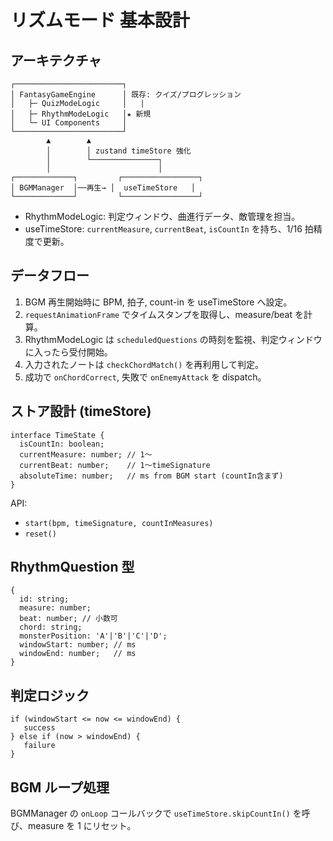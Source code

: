 # リズムモード 基本設計

## アーキテクチャ
```
┌────────────────────────┐
│ FantasyGameEngine      │ 既存: クイズ/プログレッション
│   ├─ QuizModeLogic     │   |
│   ├─ RhythmModeLogic   │★ 新規
│   └─ UI Components     │
└────────────────────────┘
        ▲        ▲
        │        │ zustand timeStore 強化
        │        └───────────────┐
        │                        │
┌─────────────┐         ┌─────────────────┐
│ BGMManager  │──再生→ │  useTimeStore   │
└─────────────┘         └─────────────────┘
```

- RhythmModeLogic: 判定ウィンドウ、曲進行データ、敵管理を担当。
- useTimeStore: `currentMeasure`, `currentBeat`, `isCountIn` を持ち、1/16 拍精度で更新。

## データフロー
1. BGM 再生開始時に BPM, 拍子, count-in を useTimeStore へ設定。
2. `requestAnimationFrame` でタイムスタンプを取得し、measure/beat を計算。
3. RhythmModeLogic は `scheduledQuestions` の時刻を監視、判定ウィンドウに入ったら受付開始。
4. 入力されたノートは `checkChordMatch()` を再利用して判定。
5. 成功で `onChordCorrect`, 失敗で `onEnemyAttack` を dispatch。

## ストア設計 (timeStore)
```
interface TimeState {
  isCountIn: boolean;
  currentMeasure: number; // 1〜
  currentBeat: number;    // 1〜timeSignature
  absoluteTime: number;   // ms from BGM start (countIn含まず)
}
```
API:
- `start(bpm, timeSignature, countInMeasures)`
- `reset()`

## RhythmQuestion 型
```
{
  id: string;
  measure: number;
  beat: number; // 小数可
  chord: string;
  monsterPosition: 'A'|'B'|'C'|'D';
  windowStart: number; // ms
  windowEnd: number;   // ms
}
```

## 判定ロジック
```
if (windowStart <= now <= windowEnd) {
   success
} else if (now > windowEnd) {
   failure
}
```

## BGM ループ処理
BGMManager の `onLoop` コールバックで `useTimeStore.skipCountIn()` を呼び、measure を 1 にリセット。

